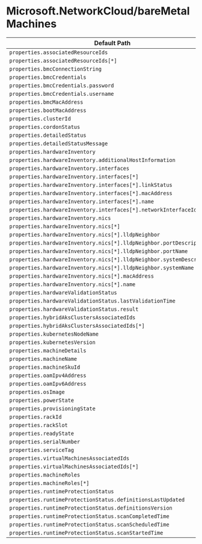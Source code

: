 # Microsoft.NetworkCloud/bareMetalMachines

| Default Path | Alias |
|---|---|
| `properties.associatedResourceIds` | `Microsoft.NetworkCloud/bareMetalMachines/associatedResourceIds` |
| `properties.associatedResourceIds[*]` | `Microsoft.NetworkCloud/bareMetalMachines/associatedResourceIds[*]` |
| `properties.bmcConnectionString` | `Microsoft.NetworkCloud/bareMetalMachines/bmcConnectionString` |
| `properties.bmcCredentials` | `Microsoft.NetworkCloud/bareMetalMachines/bmcCredentials` |
| `properties.bmcCredentials.password` | `Microsoft.NetworkCloud/bareMetalMachines/bmcCredentials.password` |
| `properties.bmcCredentials.username` | `Microsoft.NetworkCloud/bareMetalMachines/bmcCredentials.username` |
| `properties.bmcMacAddress` | `Microsoft.NetworkCloud/bareMetalMachines/bmcMacAddress` |
| `properties.bootMacAddress` | `Microsoft.NetworkCloud/bareMetalMachines/bootMacAddress` |
| `properties.clusterId` | `Microsoft.NetworkCloud/bareMetalMachines/clusterId` |
| `properties.cordonStatus` | `Microsoft.NetworkCloud/bareMetalMachines/cordonStatus` |
| `properties.detailedStatus` | `Microsoft.NetworkCloud/bareMetalMachines/detailedStatus` |
| `properties.detailedStatusMessage` | `Microsoft.NetworkCloud/bareMetalMachines/detailedStatusMessage` |
| `properties.hardwareInventory` | `Microsoft.NetworkCloud/bareMetalMachines/hardwareInventory` |
| `properties.hardwareInventory.additionalHostInformation` | `Microsoft.NetworkCloud/bareMetalMachines/hardwareInventory.additionalHostInformation` |
| `properties.hardwareInventory.interfaces` | `Microsoft.NetworkCloud/bareMetalMachines/hardwareInventory.interfaces` |
| `properties.hardwareInventory.interfaces[*]` | `Microsoft.NetworkCloud/bareMetalMachines/hardwareInventory.interfaces[*]` |
| `properties.hardwareInventory.interfaces[*].linkStatus` | `Microsoft.NetworkCloud/bareMetalMachines/hardwareInventory.interfaces[*].linkStatus` |
| `properties.hardwareInventory.interfaces[*].macAddress` | `Microsoft.NetworkCloud/bareMetalMachines/hardwareInventory.interfaces[*].macAddress` |
| `properties.hardwareInventory.interfaces[*].name` | `Microsoft.NetworkCloud/bareMetalMachines/hardwareInventory.interfaces[*].name` |
| `properties.hardwareInventory.interfaces[*].networkInterfaceId` | `Microsoft.NetworkCloud/bareMetalMachines/hardwareInventory.interfaces[*].networkInterfaceId` |
| `properties.hardwareInventory.nics` | `Microsoft.NetworkCloud/bareMetalMachines/hardwareInventory.nics` |
| `properties.hardwareInventory.nics[*]` | `Microsoft.NetworkCloud/bareMetalMachines/hardwareInventory.nics[*]` |
| `properties.hardwareInventory.nics[*].lldpNeighbor` | `Microsoft.NetworkCloud/bareMetalMachines/hardwareInventory.nics[*].lldpNeighbor` |
| `properties.hardwareInventory.nics[*].lldpNeighbor.portDescription` | `Microsoft.NetworkCloud/bareMetalMachines/hardwareInventory.nics[*].lldpNeighbor.portDescription` |
| `properties.hardwareInventory.nics[*].lldpNeighbor.portName` | `Microsoft.NetworkCloud/bareMetalMachines/hardwareInventory.nics[*].lldpNeighbor.portName` |
| `properties.hardwareInventory.nics[*].lldpNeighbor.systemDescription` | `Microsoft.NetworkCloud/bareMetalMachines/hardwareInventory.nics[*].lldpNeighbor.systemDescription` |
| `properties.hardwareInventory.nics[*].lldpNeighbor.systemName` | `Microsoft.NetworkCloud/bareMetalMachines/hardwareInventory.nics[*].lldpNeighbor.systemName` |
| `properties.hardwareInventory.nics[*].macAddress` | `Microsoft.NetworkCloud/bareMetalMachines/hardwareInventory.nics[*].macAddress` |
| `properties.hardwareInventory.nics[*].name` | `Microsoft.NetworkCloud/bareMetalMachines/hardwareInventory.nics[*].name` |
| `properties.hardwareValidationStatus` | `Microsoft.NetworkCloud/bareMetalMachines/hardwareValidationStatus` |
| `properties.hardwareValidationStatus.lastValidationTime` | `Microsoft.NetworkCloud/bareMetalMachines/hardwareValidationStatus.lastValidationTime` |
| `properties.hardwareValidationStatus.result` | `Microsoft.NetworkCloud/bareMetalMachines/hardwareValidationStatus.result` |
| `properties.hybridAksClustersAssociatedIds` | `Microsoft.NetworkCloud/bareMetalMachines/hybridAksClustersAssociatedIds` |
| `properties.hybridAksClustersAssociatedIds[*]` | `Microsoft.NetworkCloud/bareMetalMachines/hybridAksClustersAssociatedIds[*]` |
| `properties.kubernetesNodeName` | `Microsoft.NetworkCloud/bareMetalMachines/kubernetesNodeName` |
| `properties.kubernetesVersion` | `Microsoft.NetworkCloud/bareMetalMachines/kubernetesVersion` |
| `properties.machineDetails` | `Microsoft.NetworkCloud/bareMetalMachines/machineDetails` |
| `properties.machineName` | `Microsoft.NetworkCloud/bareMetalMachines/machineName` |
| `properties.machineSkuId` | `Microsoft.NetworkCloud/bareMetalMachines/machineSkuId` |
| `properties.oamIpv4Address` | `Microsoft.NetworkCloud/bareMetalMachines/oamIpv4Address` |
| `properties.oamIpv6Address` | `Microsoft.NetworkCloud/bareMetalMachines/oamIpv6Address` |
| `properties.osImage` | `Microsoft.NetworkCloud/bareMetalMachines/osImage` |
| `properties.powerState` | `Microsoft.NetworkCloud/bareMetalMachines/powerState` |
| `properties.provisioningState` | `Microsoft.NetworkCloud/bareMetalMachines/provisioningState` |
| `properties.rackId` | `Microsoft.NetworkCloud/bareMetalMachines/rackId` |
| `properties.rackSlot` | `Microsoft.NetworkCloud/bareMetalMachines/rackSlot` |
| `properties.readyState` | `Microsoft.NetworkCloud/bareMetalMachines/readyState` |
| `properties.serialNumber` | `Microsoft.NetworkCloud/bareMetalMachines/serialNumber` |
| `properties.serviceTag` | `Microsoft.NetworkCloud/bareMetalMachines/serviceTag` |
| `properties.virtualMachinesAssociatedIds` | `Microsoft.NetworkCloud/bareMetalMachines/virtualMachinesAssociatedIds` |
| `properties.virtualMachinesAssociatedIds[*]` | `Microsoft.NetworkCloud/bareMetalMachines/virtualMachinesAssociatedIds[*]` |
| `properties.machineRoles` | `Microsoft.NetworkCloud/bareMetalMachines/machineRoles` |
| `properties.machineRoles[*]` | `Microsoft.NetworkCloud/bareMetalMachines/machineRoles[*]` |
| `properties.runtimeProtectionStatus` | `Microsoft.NetworkCloud/bareMetalMachines/runtimeProtectionStatus` |
| `properties.runtimeProtectionStatus.definitionsLastUpdated` | `Microsoft.NetworkCloud/bareMetalMachines/runtimeProtectionStatus.definitionsLastUpdated` |
| `properties.runtimeProtectionStatus.definitionsVersion` | `Microsoft.NetworkCloud/bareMetalMachines/runtimeProtectionStatus.definitionsVersion` |
| `properties.runtimeProtectionStatus.scanCompletedTime` | `Microsoft.NetworkCloud/bareMetalMachines/runtimeProtectionStatus.scanCompletedTime` |
| `properties.runtimeProtectionStatus.scanScheduledTime` | `Microsoft.NetworkCloud/bareMetalMachines/runtimeProtectionStatus.scanScheduledTime` |
| `properties.runtimeProtectionStatus.scanStartedTime` | `Microsoft.NetworkCloud/bareMetalMachines/runtimeProtectionStatus.scanStartedTime` |

